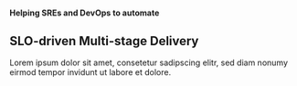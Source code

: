 #### Helping SREs and DevOps to automate
## SLO-driven Multi-stage Delivery
Lorem ipsum dolor sit amet, consetetur sadipscing elitr, sed diam nonumy eirmod tempor invidunt ut labore et dolore.